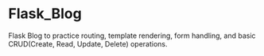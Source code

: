 # Flask_Blog
 Flask Blog to practice routing, template rendering, form handling, and basic CRUD(Create, Read, Update, Delete) operations.
